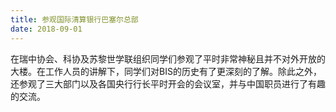 ```yaml
---
title: 参观国际清算银行巴塞尔总部
date: 2018-09-01
---
```


在瑞中协会、科协及苏黎世学联组织同学们参观了平时非常神秘且并不对外开放的大楼。在工作人员的讲解下，同学们对BIS的历史有了更深刻的了解。除此之外，还参观了三大部门以及各国央行行长平时开会的会议室，并与中国职员进行了有趣的交流。
